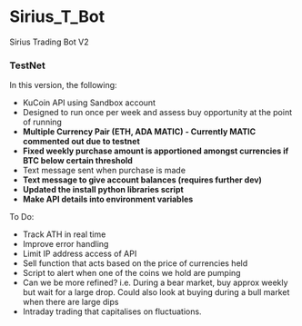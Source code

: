 # Sirius_T_Bot
Sirius Trading Bot V2

### TestNet ###

In this version, the following:
- KuCoin API using Sandbox account
- Designed to run once per week and assess buy opportunity at the point of running
- **Multiple Currency Pair (ETH, ADA MATIC) - Currently MATIC commented out due to testnet**
- **Fixed weekly purchase amount is apportioned amongst currencies if BTC below certain threshold**
- Text message sent when purchase is made
- **Text message to give account balances (requires further dev)**
- **Updated the install python libraries script**
- **Make API details into environment variables**

To Do:
- Track ATH in real time
- Improve error handling
- Limit IP address access of API
- Sell function that acts based on the price of currencies held
- Script to alert when one of the coins we hold are pumping
- Can we be more refined? i.e. During a bear market, buy approx weekly but wait for a large drop. Could also look at buying during a bull market when there are large dips
- Intraday trading that capitalises on fluctuations.
